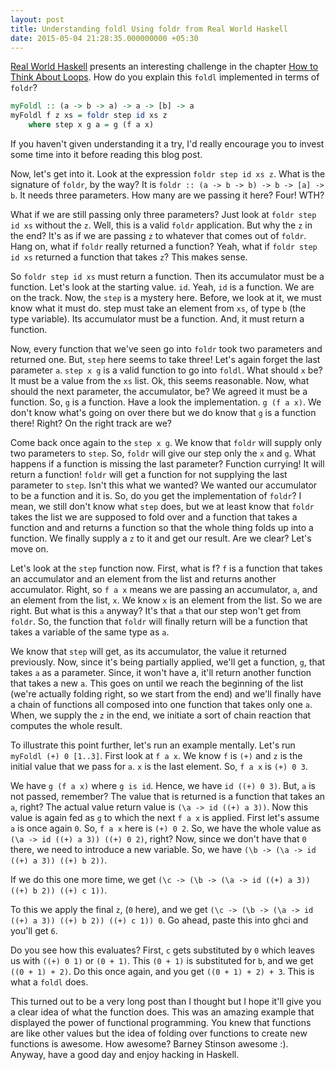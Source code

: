 ```yaml
---
layout: post
title: Understanding foldl Using foldr from Real World Haskell
date: 2015-05-04 21:28:35.000000000 +05:30
---
```

[Real World Haskell](http://book.realworldhaskell.org/read) presents an interesting challenge in the chapter [How to Think About Loops](http://book.realworldhaskell.org/read/functional-programming.html). How do you explain this `foldl` implemented in terms of `foldr`?

```haskell
myFoldl :: (a -> b -> a) -> a -> [b] -> a
myFoldl f z xs = foldr step id xs z
    where step x g a = g (f a x)
```

If you haven't given understanding it a try, I'd really encourage you to invest some time into it before reading this blog post.

Now, let's get into it. Look at the expression `foldr step id xs z`. What is the signature of `foldr`, by the way? It is `foldr :: (a -> b -> b) -> b -> [a] -> b`. It needs three parameters. How many are we passing it here? Four! WTH?

What if we are still passing only three parameters? Just look at `foldr step id xs` without the `z`. Well, this is a valid `foldr` application. But why the `z` in the end? It's as if we are passing `z` to whatever that comes out of `foldr`. Hang on, what if `foldr` really returned a function? Yeah, what if `foldr step id xs` returned a function that takes `z`? This makes sense.

So `foldr step id xs` must return a function. Then its accumulator must be a function. Let's look at the starting value. `id`. Yeah, `id` is a function. We are on the track. Now, the `step` is a mystery here. Before, we look at it, we must know what it must do. step must take an element from `xs`, of type `b` (the type variable). Its accumulator must be a function. And, it must return a function.

Now, every function that we've seen go into `foldr` took two parameters and returned one. But, `step` here seems to take three! Let's again forget the last parameter `a`. `step x g` is a valid function to go into `foldl`. What should `x` be? It must be a value from the `xs` list. Ok, this seems reasonable. Now, what should the next parameter, the accumulator, be? We agreed it must be a function. So, `g` is a function. Have a look the implementation. `g (f a x)`. We don't know what's going on over there but we do know that `g` is a function there! Right? On the right track are we?

Come back once again to the `step x g`. We know that `foldr` will supply only two parameters to `step`. So, `foldr` will give our step only the `x` and `g`. What happens if a function is missing the last parameter? Function currying! It will return a function! `foldr` will get a function for not supplying the last parameter to `step`. Isn't this what we wanted? We wanted our accumulator to be a function and it is. So, do you get the implementation of `foldr`? I mean, we still don't know what `step` does, but we at least know that `foldr` takes the list we are supposed to fold over and a function that takes a function and and returns a function so that the whole thing folds up into a function. We finally supply a `z` to it and get our result. Are we clear? Let's move on.

Let's look at the `step` function now. First, what is f? `f` is a function that takes an accumulator and an element from the list and returns another accumulator. Right, so `f a x` means we are passing an accumulator, `a`, and an element from the list, `x`. We know `x` is an element from the list. So we are right. But what is this `a` anyway? It's that `a` that our step won't get from `foldr`. So, the function that `foldr` will finally return will be a function that takes a variable of the same type as `a`.

We know that `step` will get, as its accumulator, the value it returned previously. Now, since it's being partially applied, we'll get a function, `g`, that takes `a` as a parameter. Since, it won't have a, it'll return another function that takes a new `a`. This goes on until we reach the beginning of the list (we're actually folding right, so we start from the end) and we'll finally have a chain of functions all composed into one function that takes only one `a`. When, we supply the `z` in the end, we initiate a sort of chain reaction that computes the whole result.

To illustrate this point further, let's run an example mentally. Let's run `myFoldl (+) 0 [1..3]`. First look at `f a x`. We know `f` is `(+)` and `z` is the initial value that we pass for `a`. `x` is the last element. So, `f a x` is `(+) 0 3`.

We have `g (f a x)` where `g is id`. Hence, we have `id ((+) 0 3)`. But, `a` is not passed, remember? The value that is returned is a function that takes an `a`, right? The actual value return value is `(\a -> id ((+) a 3))`.
Now this value is again fed as `g` to which the next `f a x` is applied. First let's assume `a` is once again `0`. So, `f a x` here is `(+) 0 2`. So, we have the whole value as `(\a -> id ((+) a 3)) ((+) 0 2)`, right? Now, since we don't have that `0` there, we need to introduce a new variable. So, we have `(\b -> (\a -> id ((+) a 3)) ((+) b 2))`.

If we do this one more time, we get `(\c -> (\b -> (\a -> id ((+) a 3)) ((+) b 2)) ((+) c 1))`.

To this we apply the final `z`, (`0` here), and we get `(\c -> (\b -> (\a -> id ((+) a 3)) ((+) b 2)) ((+) c 1)) 0`. Go ahead, paste this into ghci and you'll get `6`.

Do you see how this evaluates? First, `c` gets substituted by `0` which leaves us with `((+) 0 1)` or `(0 + 1)`. This `(0 + 1)` is substituted for `b`, and we get `((0 + 1) + 2)`. Do this once again, and you get `((0 + 1) + 2) + 3`. This is what a `foldl` does.

This turned out to be a very long post than I thought but I hope it'll give you a clear idea of what the function does. This was an amazing example that displayed the power of functional programming. You knew that functions are like other values but the idea of folding over functions to create new functions is awesome. How awesome? Barney Stinson awesome :). Anyway, have a good day and enjoy hacking in Haskell.
